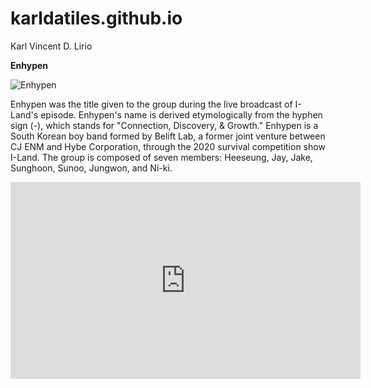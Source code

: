 # karldatiles.github.io
Karl Vincent D. Lirio

**Enhypen**

![Enhypen](https://encrypted-tbn0.gstatic.com/images?q=tbn:ANd9GcTSjYMOXorhgnGcPVYsAyZQ2oyAMUpOFotAJViWnWQT0-YVm3Mn_OHvcLgvwNctfM0BeVA&usqp=CAU) 

Enhypen was the title given to the group during the live broadcast of I-Land's episode. Enhypen's name is derived etymologically from the hyphen sign (-), which stands for "Connection, Discovery, & Growth." Enhypen is a South Korean boy band formed by Belift Lab, a former joint venture between CJ ENM and Hybe Corporation, through the 2020 survival competition show I-Land. The group is composed of seven members: Heeseung, Jay, Jake, Sunghoon, Sunoo, Jungwon, and Ni-ki.

<iframe width="560" height="315" src="https://www.youtube.com/embed/qedonJosQ3g?si=zq548LqOK7-w5g48" title="YouTube video player" frameborder="0" allow="accelerometer; autoplay; clipboard-write; encrypted-media; gyroscope; picture-in-picture; web-share" allowfullscreen></iframe>

